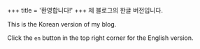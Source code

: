 +++
title = '환영합니다!'
+++
제 블로그의 한글 버전입니다.

This is the Korean version of my blog.

Click the `en` button in the top right corner for the English version.